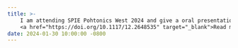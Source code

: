 ```yaml
---
title: >-
    I am attending SPIE Pohtonics West 2024 and give a oral presentation of our recent compressive snapshot hyperspectral imaging system.
    <a href="https://doi.org/10.1117/12.2648535" target="_blank">Read more <i class="fas fa-angle-double-right"></i></a>
date: 2024-01-30 10:00:00 -0800
---
```

